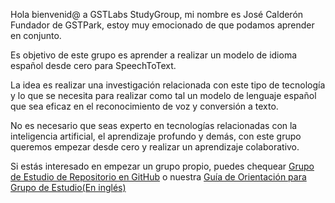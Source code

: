 Hola bienvenid@ a GSTLabs StudyGroup, mi nombre es José Calderón Fundador de GSTPark, estoy muy emocionado de que podamos aprender en conjunto.

Es objetivo de este grupo es aprender a realizar un modelo de idioma español desde cero para SpeechToText.

La idea es realizar una investigación relacionada con este tipo de tecnología y lo que se necesita para realizar como tal un modelo de lenguaje español que sea eficaz en el reconocimiento de voz y conversión a texto.

No es necesario que seas experto en tecnologías relacionadas con la inteligencia artificial, el aprendizaje profundo y demás, con este grupo queremos empezar desde cero y realizar un aprendizaje colaborativo.

Si estás interesado en empezar un grupo propio, puedes chequear <a href="https://github.com/mozillascience/studyGroup/blob/gh-pages/README-es.md">Grupo de Estudio de Repositorio en GitHub</a> o nuestra <a href="https://mozillascience.github.io/study-group-orientation/">Guía de Orientación para Grupo de Estudio(En inglés)<a>
